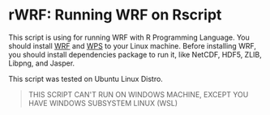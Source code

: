 # rWRF: Running WRF on Rscript

This script is using for running WRF with R Programming Language. You should install [WRF](https://github.com/wrf-model/WRF) and [WPS](https://github.com/wrf-model/WPS) to your Linux machine. Before installing WRF, you should install dependencies package to run it, like NetCDF, HDF5, ZLIB, Libpng, and Jasper. 

This script was tested on Ubuntu Linux Distro. 

> THIS SCRIPT CAN'T RUN ON WINDOWS MACHINE, EXCEPT YOU HAVE WINDOWS SUBSYSTEM LINUX (WSL)
